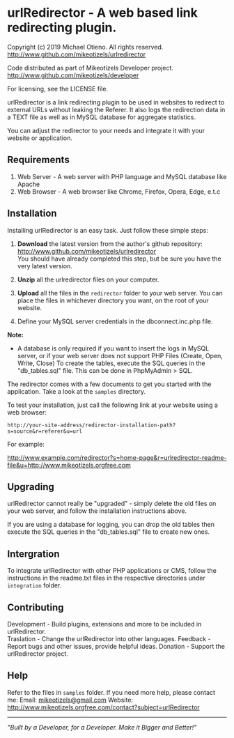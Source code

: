 urlRedirector - A web based link redirecting plugin.
====================================================

Copyright (c) 2019 Michael Otieno. All rights reserved.
http://www.github.com/mikeotizels/urlredirector

Code distributed as part of Mikeotizels Developer project.
http://www.github.com/mikeotizels/developer 

For licensing, see the LICENSE file.

urlRedirector is a link redirecting plugin to be used in websites to 
redirect to external URLs without leaking the Referer. It also logs
the redirection data in a TEXT file as well as in MySQL database 
for aggregate statistics. 

You can adjust the redirector to your needs and integrate it with
your website or application.


Requirements
------------
1. Web Server  - A web server with PHP language and MySQL database like Apache
2. Web Browser - A web browser like Chrome, Firefox, Opera, Edge, e.t.c


Installation
------------

Installing urlRedirector is an easy task. Just follow these simple steps:

 1. **Download** the latest version from the author's github repository: 
      http://www.github.com/mikeotizels/urlredirector  
      You should have already completed this step, but be 
      sure you have the very latest version.

 2. **Unzip** all the urlredirector files on your computer.

 3. **Upload** all the files in the `redirector` folder to your web server.
      You can place the files in whichever directory you want, 
      on the root of your website.

 4. Define your MySQL server credentials in the dbconnect.inc.php file.

**Note:**
  - A database is only required if you want to insert the logs in MySQL server,
    or if your web server does not support PHP Files (Create, Open, Write, Close) 
    To create the tables, execute the SQL queries in the "db_tables.sql" file. 
    This can be done in PhpMyAdmin > SQL.

The redirector comes with a few documents to get you started with the application.
Take a look at the `samples` directory.

To test your installation, just call the following link at your website using a web browser:

    http://your-site-address/redirector-installation-path?s=source&r=referer&u=url


For example:

http://www.example.com/redirector?s=home-page&r=urlredirector-readme-file&u=http://www.mikeotizels.orgfree.com


## Upgrading

urlRedirector cannot really be "upgraded" - simply delete the old files on your 
web server, and follow the installation instructions above.

If you are using a database for logging, you can drop the old tables then
execute the SQL queries in the "db_tables.sql" file to create new ones.  


## Intergration

To integrate urlRedirector with other PHP applications or CMS, follow the instructions
in the readme.txt files in the respective directories under `integration` folder.


## Contributing

Development    - Build plugins, extensions and more to be included in urlRedirector.       
Traslation     - Change the urlRedirector into other languages. 
Feedback       - Report bugs and other issues, provide helpful ideas. 
Donation       - Support the urlRedirector project.


Help
----
Refer to the files in `samples` folder.
If you need more help, please contact me:
Email:   mikeotizels@gmail.com
Website: http://www.mikeotizels.orgfree.com/contact?subject=urlRedirector


---------------------------------------------------------------------
*"Built by a Developer, for a Developer. Make it Bigger and Better!"*

